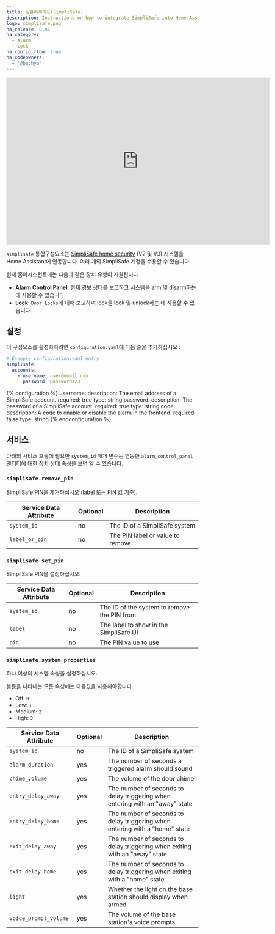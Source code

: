 ```yaml
---
title: 심플리세이프(SimpliSafe)
description: Instructions on how to integrate SimpliSafe into Home Assistant.
logo: simplisafe.png
ha_release: 0.81
ha_category:
  - Alarm
  - Lock
ha_config_flow: true
ha_codeowners:
  - '@bachya'
---
```


<iframe width="690" height="437" src="https://www.youtube.com/embed/FV6603-j27k" frameborder="0" allow="accelerometer; autoplay; encrypted-media; gyroscope; picture-in-picture" allowfullscreen></iframe>

`simplisafe` 통합구성요소는 [SimpliSafe home security](https://simplisafe.com) (V2 및 V3) 시스템을 Home Assistant에 연동합니다. 여러 개의 SimpliSafe 계정을 수용할 수 있습니다.

현재 홈어시스턴트에는 다음과 같은 장치 유형이 지원됩니다.

- **Alarm Control Panel**: 현재 경보 상태를 보고하고 시스템을 arm 및 disarm하는데 사용할 수 있습니다.
- **Lock**: `Door Locks`에 대해 보고하며 lock을 lock 및 unlock하는 데 사용할 수 있습니다.

## 설정

이 구성요소를 활성화하려면 `configuration.yaml`에 다음 줄을 추가하십시오 :

```yaml
# Example configuration.yaml entry
simplisafe:
  accounts:
    - username: user@email.com
      password: password123
```

{% configuration %}
username:
  description: The email address of a SimpliSafe account.
  required: true
  type: string
password:
  description: The password of a SimpliSafe account.
  required: true
  type: string
code:
  description: A code to enable or disable the alarm in the frontend.
  required: false
  type: string
{% endconfiguration %}

## 서비스

아래의 서비스 호출에 필요한 `system_id` 매개 변수는 연동한 `alarm_control_panel` 엔티티에 대한 장치 상태 속성을 보면 알 수 있습니다.

### `simplisafe.remove_pin`

SimpliSafe PIN을 제거하십시오 (label 또는 PIN 값 기준).

| Service Data Attribute    | Optional | Description                                 |
|---------------------------|----------|---------------------------------------------|
| `system_id`                 |      no  | The ID of a SimpliSafe system               | 
| `label_or_pin`              |      no  | The PIN label or value to remove            |

### `simplisafe.set_pin`

SimpliSafe PIN을 설정하십시오.

| Service Data Attribute    | Optional | Description                                 |
|---------------------------|----------|---------------------------------------------|
| `system_id`                 |      no  | The ID of the system to remove the PIN from |
| `label`                     |      no  | The label to show in the SimpliSafe UI      |
| `pin`                       |      no  | The PIN value to use                        |

### `simplisafe.system_properties`

하나 이상의 시스템 속성을 설정하십시오.

볼륨을 나타내는 모든 속성에는 다음값을 사용해야합니다.

* Off: `0`
* Low: `1`
* Medium: `2`
* High: `3`

| Service Data Attribute    | Optional | Description                                                                  |
|---------------------------|----------|------------------------------------------------------------------------------|
| `system_id`                 |      no  | The ID of a SimpliSafe system                                                | 
| `alarm_duration`            |      yes | The number of seconds a triggered alarm should sound                         |
| `chime_volume`              |      yes | The volume of the door chime                                                 |
| `entry_delay_away`          |      yes | The number of seconds to delay triggering when entering with an "away" state |
| `entry_delay_home`          |      yes | The number of seconds to delay triggering when entering with a "home" state  |
| `exit_delay_away`           |      yes | The number of seconds to delay triggering when exiting with an "away" state  |
| `exit_delay_home`           |      yes | The number of seconds to delay triggering when exiting with a "home" state   |
| `light`                     |      yes | Whether the light on the base station should display when armed              |
| `voice_prompt_volume`       |      yes | The volume of the base station's voice prompts                               |
